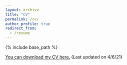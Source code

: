 ```yaml
---
layout: archive
title: "CV"
permalink: /cv/
author_profile: true
redirect_from:
  - /resume
---
```


{% include base_path %}

[You can download my CV here.](/assets/Latest_AndrewMarderstein_CV.pdf) (Last updated on 4/6/21)
